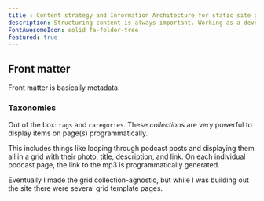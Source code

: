 ```yaml
---
title : Content strategy and Information Architecture for static site generators
description: Structuring content is always important. Working as a developer, I can appreciate why using metadata (front matter) is critical.
FontAwesomeIcon: solid fa-folder-tree
featured: true
---
```


## Front matter

Front matter is basically metadata.

### Taxonomies

Out of the box: `tags` and `categories`. These *collections* are very powerful to display items on page(s) programmatically.

This includes things like looping through podcast posts and displaying them all in a grid with their photo, title, description, and link. On each individual podcast page, the link to the mp3 is programmatically generated.

Eventually I made the grid collection-agnostic, but while I was building out the site there were several grid template pages.
